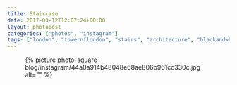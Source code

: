 ```yaml
---
title: Staircase
date: 2017-03-12T12:07:24+00:00
layout: photopost
categories: ["photos", "instagram"]
tags: ["london", "toweroflondon", "stairs", "architecture", "blackandwhite", "abstract"]
---
```


<figure class="photo photo--square">
  {% picture photo-square blog/instagram/44a0a914b48048e68ae806b961cc330c.jpg alt="" %}
</figure>


